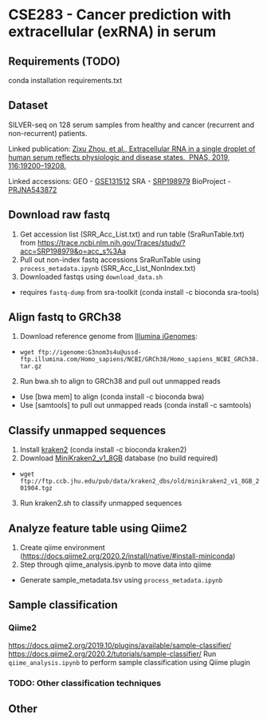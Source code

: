 # CSE283 - Cancer prediction with extracellular (exRNA) in serum

## Requirements (TODO)
conda installation
requirements.txt

## Dataset
SILVER-seq on 128 serum samples from healthy and cancer (recurrent and non-recurrent) patients.

Linked publication:
[Zixu Zhou, et al., Extracellular RNA in a single droplet of human serum reflects physiologic and disease states. 
PNAS, 2019, 116:19200–19208.](https://www.pnas.org/content/116/38/19200)

Linked accessions:
GEO - [GSE131512](https://www.ncbi.nlm.nih.gov//geo/query/acc.cgi?acc=GSE131512)
SRA - [SRP198979](https://trace.ncbi.nlm.nih.gov/Traces/sra/?study=SRP198979)
BioProject - [PRJNA543872](https://www.ncbi.nlm.nih.gov/bioproject/PRJNA543872)

## Download raw fastq
1. Get accession list (SRR_Acc_List.txt) and run table (SraRunTable.txt) from https://trace.ncbi.nlm.nih.gov/Traces/study/?acc=SRP198979&o=acc_s%3Aa
2. Pull out non-index fastq accessions SraRunTable using `process_metadata.ipynb` (SRR_Acc_List_NonIndex.txt)
3. Downloaded fastqs using `download_data.sh`
 - requires `fastq-dump` from sra-toolkit (conda install -c bioconda sra-tools)
 
## Align fastq to GRCh38
1. Download reference genome from [Illumina iGenomes](https://support.illumina.com/sequencing/sequencing_software/igenome.html):
 - `wget ftp://igenome:G3nom3s4u@ussd-ftp.illumina.com/Homo_sapiens/NCBI/GRCh38/Homo_sapiens_NCBI_GRCh38.tar.gz`
2. Run bwa.sh to align  to GRCh38 and pull out unmapped reads
 - Use [bwa mem] to align (conda install -c bioconda bwa)
 - Use [samtools] to pull out unmapped reads (conda install -c samtools)

## Classify unmapped sequences
1. Install [kraken2](https://ccb.jhu.edu/software/kraken2/index.shtml?t=manual) (conda install -c bioconda kraken2)
2. Download [MiniKraken2_v1_8GB](https://ccb.jhu.edu/software/kraken2/index.shtml?t=downloads) database (no build required)
 - `wget ftp://ftp.ccb.jhu.edu/pub/data/kraken2_dbs/old/minikraken2_v1_8GB_201904.tgz`
3. Run kraken2.sh to classify unmapped sequences

## Analyze feature table using Qiime2
1. Create qiime environment (https://docs.qiime2.org/2020.2/install/native/#install-miniconda)
2. Step through qiime_analysis.ipynb to move data into qiime
 - Generate sample_metadata.tsv using `process_metadata.ipynb`

## Sample classification

### Qiime2
https://docs.qiime2.org/2019.10/plugins/available/sample-classifier/
https://docs.qiime2.org/2020.2/tutorials/sample-classifier/
Run `qiime_analysis.ipynb` to perform sample classification using Qiime plugin

### TODO: Other classification techniques

## Other

